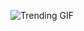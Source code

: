 
<!-- GIF_SECTION -->
![Trending GIF](https://media3.giphy.com/media/v1.Y2lkPThiYjIxNzcyc2RzdmF0dGRhdjRzdDFxNGZnMnE0eWFkNWtvbmcyZzl1eTNnOXZxNCZlcD12MV9naWZzX3NlYXJjaCZjdD1n/V4NSR1NG2p0KeJJyr5/giphy.gif)
<!-- END_GIF_SECTION -->
